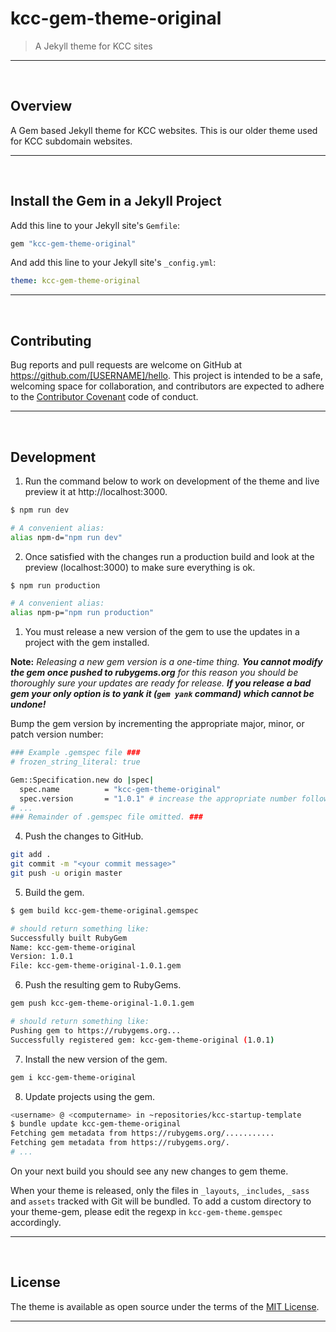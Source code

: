 # kcc-gem-theme-original

> A Jekyll theme for KCC sites

<!-- [![Gem Version](https://badge.fury.io/rb/kcc-gem-theme.svg)](https://badge.fury.io/rb/kcc-gem-theme) -->

-----

<br>

## Overview

A Gem based Jekyll theme for KCC websites. This is our older theme used for KCC subdomain websites.

-----

<br>

## Install the Gem in a Jekyll Project

Add this line to your Jekyll site's `Gemfile`:

```ruby
gem "kcc-gem-theme-original"
```

And add this line to your Jekyll site's `_config.yml`:

```yaml
theme: kcc-gem-theme-original
```

-----

<br>

## Contributing

Bug reports and pull requests are welcome on GitHub at https://github.com/[USERNAME]/hello. This project is intended to be a safe, welcoming space for collaboration, and contributors are expected to adhere to the [Contributor Covenant](http://contributor-covenant.org) code of conduct.

-----

<br>

## Development

1. Run the command below to work on development of the theme and live preview it at http://localhost:3000.

```bash
$ npm run dev

# A convenient alias:
alias npm-d="npm run dev"
```

2. Once satisfied with the changes run a production build and look at the preview (localhost:3000) to make sure everything is ok.

```bash
$ npm run production

# A convenient alias:
alias npm-p="npm run production"
```

1. You must release a new version of the gem to use the updates in a project with the gem installed.

**Note:** _Releasing a new gem version is a one-time thing. **You cannot modify the gem once pushed to rubygems.org**
for this reason you should be thoroughly sure your updates are ready for release. **If you release a bad gem your only option is to yank it (`gem yank` command) which cannot be undone!**_

Bump the gem version by incrementing the appropriate major, minor, or patch version number:

```bash
### Example .gemspec file ###
# frozen_string_literal: true

Gem::Specification.new do |spec|
  spec.name          = "kcc-gem-theme-original"
  spec.version       = "1.0.1" # increase the appropriate number following semantic versioning
# ...
### Remainder of .gemspec file omitted. ###
```

4. Push the changes to GitHub.

```bash
git add .
git commit -m "<your commit message>"
git push -u origin master
```

5. Build the gem.

```bash
$ gem build kcc-gem-theme-original.gemspec

# should return something like:
Successfully built RubyGem
Name: kcc-gem-theme-original
Version: 1.0.1
File: kcc-gem-theme-original-1.0.1.gem
```

6. Push the resulting gem to RubyGems.

```bash
gem push kcc-gem-theme-original-1.0.1.gem

# should return something like:
Pushing gem to https://rubygems.org...
Successfully registered gem: kcc-gem-theme-original (1.0.1)
```

7. Install the new version of the gem.

```bash
gem i kcc-gem-theme-original
```

8. Update projects using the gem.

```bash
<username> @ <computername> in ~repositories/kcc-startup-template
$ bundle update kcc-gem-theme-original
Fetching gem metadata from https://rubygems.org/...........
Fetching gem metadata from https://rubygems.org/.
# ...
```

On your next build you should see any new changes to gem theme.

When your theme is released, only the files in `_layouts`, `_includes`, `_sass` and `assets` tracked with Git will be bundled.
To add a custom directory to your theme-gem, please edit the regexp in `kcc-gem-theme.gemspec` accordingly.

-----

<br>

## License

The theme is available as open source under the terms of the [MIT License](https://opensource.org/licenses/MIT).

-----
